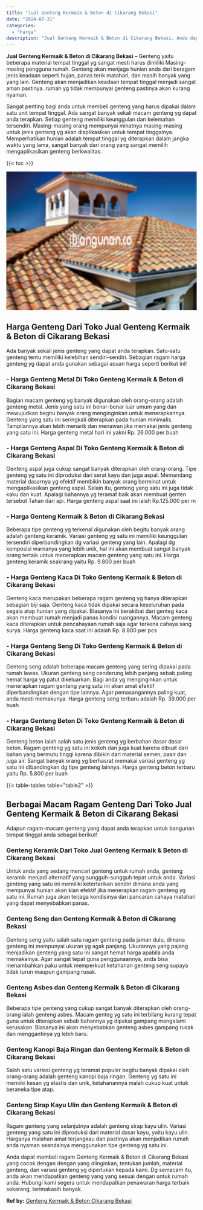 ```yaml
---
title: "Jual Genteng Kermaik & Beton di Cikarang Bekasi"
date: "2024-07-31"
categories: 
  - "harga"
description: "Jual Genteng Kermaik & Beton di Cikarang Bekasi. Anda dapat membeli ragam Genteng Kermaik & Beton di Cikarang Bekasi yang cocok dengan dengan yang diinginkan..."
---
```


**Jual Genteng Kermaik & Beton di Cikarang Bekasi** – Genteng yaitu beberapa material tempat tinggal yg sangat mesti harus dimiliki Masing-masing pengguna rumah. Genteng akan menjaga hunian anda dari beragam jenis keadaan seperti hujan, panas terik matahari, dan masih banyak yang yang lain. Genteng akan menjadikan keadaan tempat tinggal menjadi sangat aman pastinya. rumah yg tidak mempunyai genteng pastinya akan kurang nyaman.

Sangat penting bagi anda untuk membeli genteng yang harus dipakai dalam satu unit tempat tinggal. Ada sangat banyak sekali macam genteng yg dapat anda terapkan. Setiap genteng memiliki keunggulan dan kelemahan tersendiri. Masing-masing orang mempunyai minatnya masing-masing untuk jenis genteng yg akan diaplikasikan untuk tempat tinggalnya. Memperhatikan hunian adalah tempat tinggal yg diterapkan dalam jangka waktu yang lama, sangat banyak dari orang yang sangat memilih mengaplikasikan genteng berkwalitas.

{{< toc >}}

![Jual Genteng Kermaik & Beton di Cikarang Bekasi](/images/genteng-minimalis-murah10.png)

## Harga Genteng Dari Toko Jual Genteng Kermaik & Beton di Cikarang Bekasi

Ada banyak sekali jenis genteng yang dapat anda terapkan. Satu-satu genteng tentu memiliki kelebihan sendiri-sendiri. Sebagian ragam harga genteng yg dapat anda gunakan sebagai acuan harga seperti berikut ini!

### \- Harga Genteng Metal Di Toko Genteng Kermaik & Beton di Cikarang Bekasi

Bagian macam genteng yg banyak digunakan oleh orang-orang adalah genteng metal. Jenis yang satu ini benar-benar luar umum yang dan mewujudkan begitu banyak orang menginginkan untuk menerapkannya. Genteng yang satu ini seringkali diterapkan pada hunian minimalis. Tampilannya akan lebih menarik dan menawan jika memakai jenis genteng yang satu ini. Harga genteng metal hari ini yakni Rp. 26.000 per buah

### \- Harga Genteng Aspal Di Toko Genteng Kermaik & Beton di Cikarang Bekasi

Genteng aspal juga cukup sangat banyak diterapkan oleh orang-orang. Tipe genteng yg satu ini diproduksi dari serat kayu dan juga aspal. Memandang material dasarnya yg efektif membikin banyak orang berminat untuk mengaplikasikan genteng aspal. Selain itu, genteng yang satu ini juga tidak kaku dan kuat. Apalagi bahannya yg teramat baik akan membuat genten tersebut Tahan dari api. Harga genteng aspal saat ini ialah Rp.125.000 per m

### \- Harga Genteng Kermaik & Beton di Cikarang Bekasi

Beberapa tipe genteng yg terkenal digunakan oleh begitu banyak orang adalah genteng keramik. Variasi genteng yg satu ini memiliki keunggulan tersendiri diperbandingkan dg variasi genteng yang lain. Apalagi dg komposisi warnanya yang lebih unik, hal ini akan membuat sangat banyak orang tertaik untuk menerapkan macam genteng yang satu ini. Harga genteng keramik seakrang yaitu Rp. 9.800 per buah

### \- Harga Genteng Kaca Di Toko Genteng Kermaik & Beton di Cikarang Bekasi

Genteng kaca merupakan beberapa ragam genteng yg hanya diterapkan sebagian biji saja. Genteng kaca tidak dipakai secara keseluruhan pada segala atap hunian yang dipakai. Biasanya ini berakibat dari genteg kaca akan membuat rumah menjadi panas kondisi ruangannya. Macam genteng kaca diterapkan untuk pencahayaan rumah saja agar terkena cahaya sang surya. Harga genteng kaca saat ini adalah Rp. 8.800 per pcs

### \- Harga Genteng Seng Di Toko Genteng Kermaik & Beton di Cikarang Bekasi

Genteng seng adalah beberapa macam genteng yang sering dipakai pada rumah lawas. Ukuran genteng seng cenderung lebih panjang sebab paling hemat harga yg patut dikeluarkan. Bagi anda yg menginginkan untuk menerapkan ragam genteng yang satu ini akan amat efektif diperbandingkan dengan tipe lainnya. Agar pemasangannya paling kuat, anda mesti memakunya. Harga genteng seng terbaru adalah Rp. 39.000 per buah

### \- Harga Genteng Beton Di Toko Genteng Kermaik & Beton di Cikarang Bekasi

Genteng beton ialah salah satu jenis genteng yg berbahan dasar dasar beton. Ragam genteng yg satu ini kokoh dan juga kuat karena dibuat dari bahan yang bermutu tinggi karena dibikin dari material semen, pasir dan juga air. Sangat banyak orang yg berhasrat memakai variasi genteng yg satu ini dibandingkan dg tipe genteng lainnya. Harga genteng beton terbaru yaitu Rp. 5.800 per buah

{{< table-tables table="table2" >}}

## Berbagai Macam Ragam Genteng Dari Toko Jual Genteng Kermaik & Beton di Cikarang Bekasi

Adapun ragam-macam genteng yang dapat anda terapkan untuk bangunan tempat tinggal anda sebagai berikut!

### Genteng Keramik Dari Toko Jual Genteng Kermaik & Beton di Cikarang Bekasi

Untuk anda yang sedang mencari genteng untuk rumah anda, genteng keramik menjadi alternatif yang sungguh-sungguh tepat untuk anda. Variasi genteng yang satu ini memiliki ketertarikan sendiri dimana anda yang mempunyai hunian akan kian efektif jika menerapkan ragam genteng yg satu ini. Rumah juga akan terjaga kondisinya dari pancaran cahaya matahari yang dapat menyebabkan panas.

### Genteng Seng dan Genteng Kermaik & Beton di Cikarang Bekasi

Genteng seng yaitu salah satu ragam genteng pada jaman dulu, dimana genteng ini mempunyai ukuran yg agak panjang. Ukurannya yang pajang menjadikan genteng yang satu ini sangat hemat harga apabila anda memakainya. Agar sangat tepat guna penggunaannya, anda bisa menambahkan paku untuk memperkuat ketahanan genteng seng supaya tidak turun maupun gampang rusak.

### Genteng Asbes dan Genteng Kermaik & Beton di Cikarang Bekasi

Beberapa tipe genteng yang cukup sangat banyak diterapkan oleh orang-orang ialah genteng asbes. Macam genteg yg satu ini terbilang kurang tepat guna untuk diterapkan sebab bahannya yg dipakai gampang mengalami kerusakan. Biasanya ini akan menyebabkan genteng asbes gampang rusak dan menggantinya yg lebih baru.

### Genteng Kanopi Baja Ringan dan Genteng Kermaik & Beton di Cikarang Bekasi

Salah satu variasi genteng yg teramat populer begitu banyak dipakai oleh orang-orang adalah genteng kanopi baja ringan. Genteng yg satu ini memiiki kesan yg elastis dan unik, ketahanannya malah cukup kuat untuk beraneka tipe atap.

### Genteng Sirap Kayu Ulin dan Genteng Kermaik & Beton di Cikarang Bekasi

Ragam genteng yang selanjutnya adalah genteng sirap kayu ulin. Variasi genteng yang satu ini diproduksi dari material dasar kayu, yaitu kayu ulin. Harganya malahan amat terjangkau dan pastinya akan menjadikan rumah anda nyaman seandainya menggunakan tipe genteng yg satu ini.

Anda dapat membeli ragam Genteng Kermaik & Beton di Cikarang Bekasi yang cocok dengan dengan yang diinginkan, tentukan jumlah, material genteng, dan variasi genteng yg diperlukan kepada kami. Dg semacam itu, anda akan mendapatkan genteng yang yang sesuai dengan untuk rumah anda. Hubungi kami segera untuk mendapatkan penawaran harga terbaik sekarang, terimakasih banyak.

**Ref by:**  [Genteng Kermaik & Beton  Cikarang Bekasi](https://id.wikipedia.org/wiki/Genteng)
